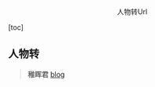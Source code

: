 <center>人物转Url</center>





[toc]





## 人物转

> **稚晖君** [blog](https://zhuanlan.zhihu.com/p/423387287)
>
> 











